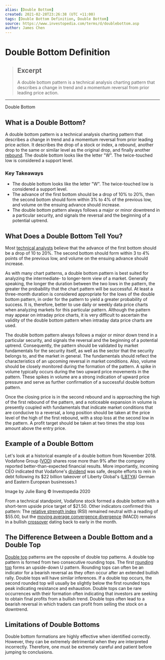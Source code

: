 ```yaml
---
alias: [Double Bottom]
created: 2021-02-28T23:26:38 (UTC +11:00)
tags: [Double Bottom Definition, Double Bottom]
source: https://www.investopedia.com/terms/d/doublebottom.asp
author: James Chen
---
```


# Double Bottom Definition

> ## Excerpt
> A double bottom pattern is a technical analysis charting pattern that describes a change in trend and a momentum reversal from prior leading price action.

---

Double Bottom
## What is a Double Bottom?

A double bottom pattern is a technical analysis charting pattern that describes a change in trend and a momentum reversal from prior leading price action. It describes the drop of a stock or index, a rebound, another drop to the same or similar level as the original drop, and finally another [rebound](https://www.investopedia.com/terms/r/rebound.asp). The double bottom looks like the letter "W". The twice-touched low is considered a support level.

### Key Takeaways

-   The double bottom looks like the letter "W". The twice-touched low is considered a support level.
-   The advance of the first bottom should be a drop of 10% to 20%, then the second bottom should form within 3% to 4% of the previous low, and volume on the ensuing advance should increase.
-   The double bottom pattern always follows a major or minor downtrend in a particular security, and signals the reversal and the beginning of a potential uptrend.

## What Does a Double Bottom Tell You?

Most [technical analysts](https://www.investopedia.com/terms/t/technical-analyst.asp) believe that the advance of the first bottom should be a drop of 10 to 20%. The second bottom should form within 3 to 4% points of the previous low, and volume on the ensuing advance should increase.

As with many chart patterns, a double bottom pattern is best suited for analyzing the intermediate- to longer-term view of a market. Generally speaking, the longer the duration between the two lows in the pattern, the greater the probability that the chart pattern will be successful. At least a three-month duration is considered appropriate for the lows of the double bottom pattern, in order for the pattern to yield a greater probability of success. It is, therefore, better to use daily or weekly data price charts when analyzing markets for this particular pattern. Although the pattern may appear on intraday price charts, it is very difficult to ascertain the validity of the double bottom pattern when intraday data price charts are used.

The double bottom pattern always follows a major or minor down trend in a particular security, and signals the reversal and the beginning of a potential uptrend. Consequently, the pattern should be validated by market fundamentals for the security itself, as well as the sector that the security belongs to, and the market in general. The fundamentals should reflect the characteristics of an upcoming reversal in market conditions. Also, volume should be closely monitored during the formation of the pattern. A spike in volume typically occurs during the two upward price movements in the pattern. These spikes in volume are a strong indication of upward price pressure and serve as further confirmation of a successful double bottom pattern.

Once the closing price is in the second rebound and is approaching the high of the first rebound of the pattern, and a noticeable expansion in volume is presently coupled with fundamentals that indicate market conditions that are conducive to a reversal, a long position should be taken at the price level of the high of the first rebound, with a stop loss at the second low in the pattern. A profit target should be taken at two times the stop loss amount above the entry price.

## Example of a Double Bottom

Let's look at a historical example of a double bottom from November 2018. Vodafone Group ([VOD](https://www.investopedia.com/markets/quote?tvwidgetsymbol=vod)) shares rose more than 9% after the company reported better-than-expected financial results. More importantly, incoming CEO indicated that Vodafone's [dividend](https://www.investopedia.com/terms/d/dividend.asp) was safe, despite efforts to rein in debt following its $22 billion takeover of Liberty Global's ([LBTYA](https://www.investopedia.com/markets/quote?tvwidgetsymbol=lbtya)) German and Eastern European businesses.1

Image by Julie Bang © Investopedia 2020

From a technical standpoint, Vodafone stock formed a double bottom with a short-term upside price target of $21.50. Other indicators confirmed this pattern: The [relative strength index](https://www.investopedia.com/terms/r/rsi.asp) (RSI) remained neutral with a reading of $55.00, but the [moving average convergence divergence](https://www.investopedia.com/terms/m/macd.asp) (MACD) remains in a bullish [crossover](https://www.investopedia.com/terms/c/crossover.asp) dating back to early in the month.

## The Difference Between a Double Bottom and a Double Top

[Double top](https://www.investopedia.com/terms/d/doubletop.asp) patterns are the opposite of double top patterns. A double top pattern is formed from two consecutive rounding tops. The first [rounding top](https://www.investopedia.com/terms/r/roundingtop.asp) forms an upside-down U pattern. Rounding tops can often be an indicator for a bearish reversal as they often occur after an extended bullish rally. Double tops will have similar inferences. If a double top occurs, the second rounded top will usually be slightly below the first rounded tops peak indicating resistance and exhaustion. Double tops can be rare occurrences with their formation often indicating that investors are seeking to obtain final profits from a bullish trend. Double tops often lead to a bearish reversal in which traders can profit from selling the stock on a downtrend.

## Limitations of Double Bottoms

Double bottom formations are highly effective when identified correctly. However, they can be extremely detrimental when they are interpreted incorrectly. Therefore, one must be extremely careful and patient before jumping to conclusions.
